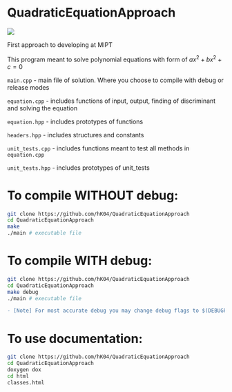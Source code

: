 # QuadraticEquationApproach
[![](https://img.shields.io/badge/github-blue?style=for-the-badge)](https://github.com/hK04/QuadraticEquationApproach/tree/unit-tests)

First approach to developing at MIPT 

This program meant to solve polynomial equations with form of $ax^2 + bx^2 + c = 0$

`main.cpp` - main file of solution. Where you choose to compile with debug or release modes 

`equation.cpp` - includes functions of input, output, finding of discriminant and solving the equation

`equation.hpp` - includes prototypes of functions

`headers.hpp` - includes structures and constants

`unit_tests.cpp` - includes functions meant to test all methods in `equation.cpp`

`unit_tests.hpp` - includes prototypes of unit_tests 

# To compile WITHOUT debug:
```bash
git clone https://github.com/hK04/QuadraticEquationApproach
cd QuadraticEquationApproach
make
./main # executable file
```

# To compile WITH debug:

```bash
git clone https://github.com/hK04/QuadraticEquationApproach
cd QuadraticEquationApproach
make debug
./main # executable file
```

```diff
- [Note] For most accurate debug you may change debug flags to $(DEBUGFLAGS)
```

# To use documentation:

```bash
git clone https://github.com/hK04/QuadraticEquationApproach
cd QuadraticEquationApproach
doxygen dox
cd html
classes.html
```

